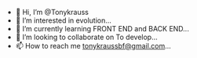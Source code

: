 - 👋 Hi, I’m @Tonykrauss
- 👀 I’m interested in evolution...
- 🌱 I’m currently learning FRONT END and BACK END...
- 💞️ I’m looking to collaborate on To develop...
- 📫 How to reach me tonykraussbf@gmail.com...

<!---
Tonykrauss/Tonykrauss is a ✨ special ✨ repository because its `README.md` (this file) appears on your GitHub profile.
You can click the Preview link to take a look at your changes.
--->

